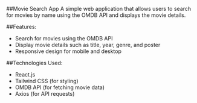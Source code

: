 ##Movie Search App
A simple web application that allows users to search for movies by name using the OMDB API and displays the movie details.

##Features:
- Search for movies using the OMDB API
- Display movie details such as title, year, genre, and poster
- Responsive design for mobile and desktop

##Technologies Used:
- React.js
- Tailwind CSS (for styling)
- OMDB API (for fetching movie data)
- Axios (for API requests)
